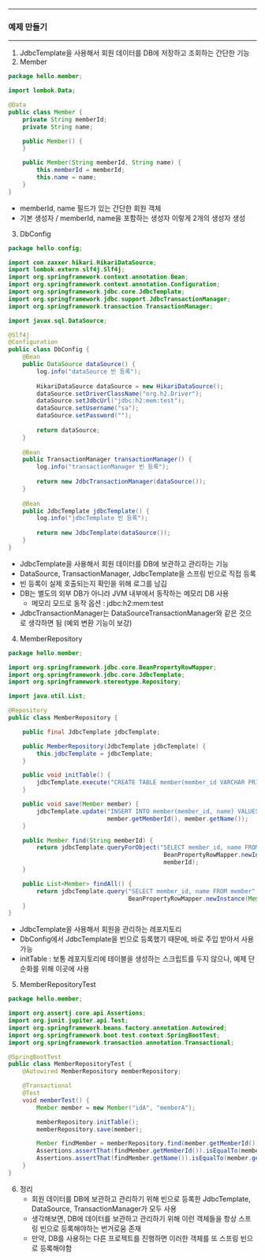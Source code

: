 -----
### 예제 만들기
-----
1. JdbcTemplate을 사용해서 회원 데이터를 DB에 저장하고 조회하는 간단한 기능
2. Member
```java
package hello.member;

import lombok.Data;

@Data
public class Member {
    private String memberId;
    private String name;

    public Member() {
    }

    public Member(String memberId, String name) {
        this.memberId = memberId;
        this.name = name;
    }
}
```
  - memberId, name 필드가 있는 간단한 회원 객체
  - 기본 생성자 / memberId, name을 포함하는 생성자 이렇게 2개의 생성자 생성

3. DbConfig
```java
package hello.config;

import com.zaxxer.hikari.HikariDataSource;
import lombok.extern.slf4j.Slf4j;
import org.springframework.context.annotation.Bean;
import org.springframework.context.annotation.Configuration;
import org.springframework.jdbc.core.JdbcTemplate;
import org.springframework.jdbc.support.JdbcTransactionManager;
import org.springframework.transaction.TransactionManager;

import javax.sql.DataSource;

@Slf4j
@Configuration
public class DbConfig {
    @Bean
    public DataSource dataSource() {
        log.info("dataSource 빈 등록");
        
        HikariDataSource dataSource = new HikariDataSource();
        dataSource.setDriverClassName("org.h2.Driver");
        dataSource.setJdbcUrl("jdbc:h2:mem:test");
        dataSource.setUsername("sa");
        dataSource.setPassword("");
        
        return dataSource;
    }
    
    @Bean
    public TransactionManager transactionManager() {
        log.info("transactionManager 빈 등록");
        
        return new JdbcTransactionManager(dataSource());
    }
    
    @Bean
    public JdbcTemplate jdbcTemplate() {
        log.info("jdbcTemplate 빈 등록");
        
        return new JdbcTemplate(dataSource());
    }
}
```
  - JdbcTemplate을 사용해서 회원 데이터를 DB에 보관하고 관리하는 기능
  - DataSource, TransactionManager, JdbcTemplate을 스프링 빈으로 직접 등록
  - 빈 등록이 실제 호출되는지 확인을 위해 로그를 남김
  - DB는 별도의 외부 DB가 아니라 JVM 내부에서 동작하는 메모리 DB 사용
    + 메모리 모드로 동작 옵션 : jdbc:h2:mem:test
  - JdbcTransactionManager는 DataSourceTransactionManager와 같은 것으로 생각하면 됨 (예외 변환 기능이 보강)

4. MemberRepository
```java
package hello.member;

import org.springframework.jdbc.core.BeanPropertyRowMapper;
import org.springframework.jdbc.core.JdbcTemplate;
import org.springframework.stereotype.Repository;

import java.util.List;

@Repository
public class MemberRepository {

    public final JdbcTemplate jdbcTemplate;

    public MemberRepository(JdbcTemplate jdbcTemplate) {
        this.jdbcTemplate = jdbcTemplate;
    }

    public void initTable() {
        jdbcTemplate.execute("CREATE TABLE member(member_id VARCHAR PRIMARY KEY, name VARCHAR)");
    }

    public void save(Member member) {
        jdbcTemplate.update("INSERT INTO member(member_id, name) VALUES (?, ?)",
                            member.getMemberId(), member.getName());
    }

    public Member find(String memberId) {
        return jdbcTemplate.queryForObject("SELECT member_id, name FROM member WHERE member_id = ?",
                                            BeanPropertyRowMapper.newInstance(Member.class),
                                            memberId);
    }

    public List<Member> findAll() {
        return jdbcTemplate.query("SELECT member_id, name FROM member",
                                  BeanPropertyRowMapper.newInstance(Member.class));
    }
}
```
  - JdbcTemplate을 사용해서 회원을 관리하는 레포지토리
  - DbConfig에서 JdbcTemplate을 빈으로 등록했기 때문에, 바로 주입 받아서 사용 가능
  - initTable : 보통 레포지토리에 테이블을 생성하는 스크립트를 두지 않으나, 예제 단순화를 위해 이곳에 사용
 
5. MemberRepositoryTest
```java
package hello.member;

import org.assertj.core.api.Assertions;
import org.junit.jupiter.api.Test;
import org.springframework.beans.factory.annotation.Autowired;
import org.springframework.boot.test.context.SpringBootTest;
import org.springframework.transaction.annotation.Transactional;

@SpringBootTest
public class MemberRepositoryTest {
    @Autowired MemberRepository memberRepository;

    @Transactional
    @Test
    void memberTest() {
        Member member = new Member("idA", "memberA");

        memberRepository.initTable();
        memberRepository.save(member);

        Member findMember = memberRepository.find(member.getMemberId());
        Assertions.assertThat(findMember.getMemberId()).isEqualTo(member.getMemberId());
        Assertions.assertThat(findMember.getName()).isEqualTo(member.getName());
    }
}
```

6. 정리
   - 회원 데이터를 DB에 보관하고 관리하기 위해 빈으로 등록한 JdbcTemplate, DataSource, TransactionManager가 모두 사용
   - 생각해보면, DB에 데이터를 보관하고 관리하기 위해 이런 객체들을 항상 스프링 빈으로 등록해야하는 번거로움 존재
   - 만약, DB를 사용하는 다른 프로젝트를 진행하면 이러한 객체를 또 스프링 빈으로 등록해야함

